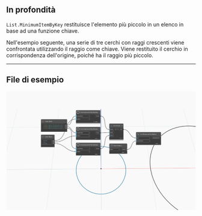 ## In profondità
`List.MinimumItemByKey` restituisce l'elemento più piccolo in un elenco in base ad una funzione chiave.

Nell'esempio seguente, una serie di tre cerchi con raggi crescenti viene confrontata utilizzando il raggio come chiave. Viene restituito il cerchio in corrispondenza dell'origine, poiché ha il raggio più piccolo.
___
## File di esempio

![List.MinimumItemByKey](./List.MinimumItemByKey_img.jpg)
